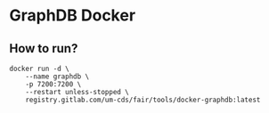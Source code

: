 # GraphDB Docker

## How to run?
```
docker run -d \
    --name graphdb \
    -p 7200:7200 \
    --restart unless-stopped \
    registry.gitlab.com/um-cds/fair/tools/docker-graphdb:latest
```